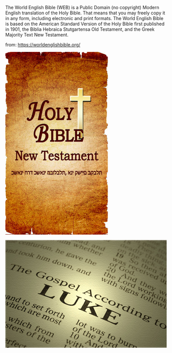 The World English Bible (WEB) is a Public Domain (no copyright) Modern English translation of the Holy Bible. That means that you may freely copy it in any form, including electronic and print formats. The World English Bible is based on the American Standard Version of the Holy Bible first published in 1901, the Biblia Hebraica Stutgartensa Old Testament, and the Greek Majority Text New Testament.

from: https://worldenglishbible.org/


 ![](new-testamet.jpeg)

![](Gospel-of-Luke.jpg)